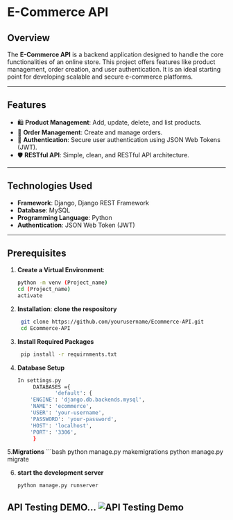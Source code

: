 # E-Commerce API

## Overview
The **E-Commerce API** is a backend application designed to handle the core functionalities of an online store. This project offers features like product management, order creation, and user authentication. It is an ideal starting point for developing scalable and secure e-commerce platforms.

---

## Features
- 🛍️ **Product Management**: Add, update, delete, and list products.
- 🛒 **Order Management**: Create and manage orders.
- 🔑 **Authentication**: Secure user authentication using JSON Web Tokens (JWT).
- 🛡️ **RESTful API**: Simple, clean, and RESTful API architecture.

---

## Technologies Used
- **Framework**: Django, Django REST Framework
- **Database**: MySQL
- **Programming Language**: Python
- **Authentication**: JSON Web Token (JWT)

---

## Prerequisites

1. **Create a Virtual Environment**:
   ```bash
   python -m venv (Project_name)
   cd (Project_name)
   activate

2. **Installation**:
   **clone the respository**
    ```bash
     git clone https://github.com/yourusername/Ecommerce-API.git
     cd Ecommerce-API

3. **Install Required Packages**
    ```bash
     pip install -r requirnments.txt

4. **Database Setup**
    ```bash
    In settings.py
         DATABASES ={
                'default': {
        'ENGINE': 'django.db.backends.mysql',
        'NAME': 'ecommerce',
        'USER': 'your-username',
        'PASSWORD': 'your-password',
        'HOST': 'localhost',
        'PORT': '3306',
         }
    
5.**Migrations** 
    ```bash
    python manage.py makemigrations
    python manage.py migrate

6. **start the development server**
    ```bash
    python manage.py runserver


## API Testing DEMO...  ![API Testing Demo](https://github.com/Ananthakrishnan12/E-Commerce-API/blob/main/EcommerceAPI-Demo.gif)
                
